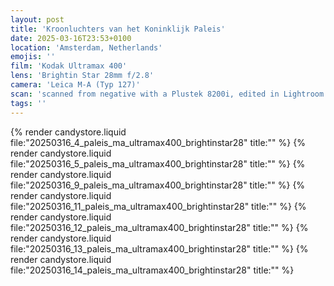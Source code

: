 ```yaml
---
layout: post
title: 'Kroonluchters van het Koninklijk Paleis'
date: 2025-03-16T23:53+0100
location: 'Amsterdam, Netherlands'
emojis: ''
film: 'Kodak Ultramax 400'
lens: 'Brightin Star 28mm f/2.8'
camera: 'Leica M-A (Typ 127)'
scan: 'scanned from negative with a Plustek 8200i, edited in Lightroom'
tags: ''
---
```


{% render candystore.liquid file:"20250316_4_paleis_ma_ultramax400_brightinstar28" title:"" %}
{% render candystore.liquid file:"20250316_5_paleis_ma_ultramax400_brightinstar28" title:"" %}
{% render candystore.liquid file:"20250316_9_paleis_ma_ultramax400_brightinstar28" title:"" %}
{% render candystore.liquid file:"20250316_11_paleis_ma_ultramax400_brightinstar28" title:"" %}
{% render candystore.liquid file:"20250316_12_paleis_ma_ultramax400_brightinstar28" title:"" %}
{% render candystore.liquid file:"20250316_13_paleis_ma_ultramax400_brightinstar28" title:"" %}
{% render candystore.liquid file:"20250316_14_paleis_ma_ultramax400_brightinstar28" title:"" %}

